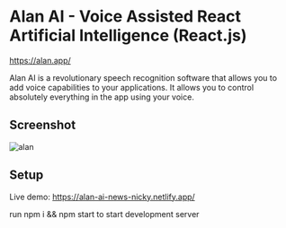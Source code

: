 # Alan AI - Voice Assisted React Artificial Intelligence (React.js)

https://alan.app/

Alan AI is a revolutionary speech recognition software that allows you to add voice capabilities to your applications. It allows you to control absolutely everything in the app using your voice.

## Screenshot

![alan](https://user-images.githubusercontent.com/71074389/112533741-8decdf80-8daa-11eb-9270-cb5a3f136b9f.JPG)


## Setup

Live demo: https://alan-ai-news-nicky.netlify.app/

run npm i && npm start to start development server
